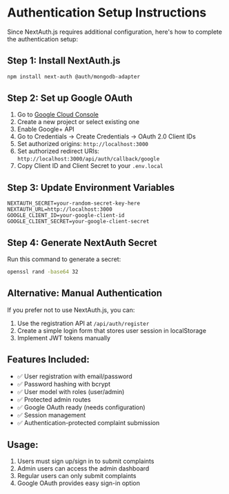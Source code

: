 # Authentication Setup Instructions

Since NextAuth.js requires additional configuration, here's how to complete the authentication setup:

## Step 1: Install NextAuth.js
```bash
npm install next-auth @auth/mongodb-adapter
```

## Step 2: Set up Google OAuth
1. Go to [Google Cloud Console](https://console.cloud.google.com/)
2. Create a new project or select existing one
3. Enable Google+ API
4. Go to Credentials → Create Credentials → OAuth 2.0 Client IDs
5. Set authorized origins: `http://localhost:3000`
6. Set authorized redirect URIs: `http://localhost:3000/api/auth/callback/google`
7. Copy Client ID and Client Secret to your `.env.local`

## Step 3: Update Environment Variables
```env
NEXTAUTH_SECRET=your-random-secret-key-here
NEXTAUTH_URL=http://localhost:3000
GOOGLE_CLIENT_ID=your-google-client-id
GOOGLE_CLIENT_SECRET=your-google-client-secret
```

## Step 4: Generate NextAuth Secret
Run this command to generate a secret:
```bash
openssl rand -base64 32
```

## Alternative: Manual Authentication
If you prefer not to use NextAuth.js, you can:
1. Use the registration API at `/api/auth/register`
2. Create a simple login form that stores user session in localStorage
3. Implement JWT tokens manually

## Features Included:
- ✅ User registration with email/password
- ✅ Password hashing with bcrypt
- ✅ User model with roles (user/admin)
- ✅ Protected admin routes
- ✅ Google OAuth ready (needs configuration)
- ✅ Session management
- ✅ Authentication-protected complaint submission

## Usage:
1. Users must sign up/sign in to submit complaints
2. Admin users can access the admin dashboard
3. Regular users can only submit complaints
4. Google OAuth provides easy sign-in option
